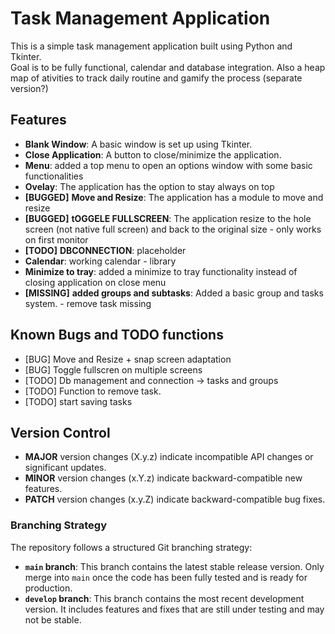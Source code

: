 # Task Management Application

This is a simple task management application built using Python and Tkinter.  
Goal is to be fully functional, calendar and database integration.
Also a heap map of ativities to track daily routine and gamify the process (separate version?)


## Features

- **Blank Window**: A basic window is set up using Tkinter.
- **Close Application**: A button to close/minimize the application.
- **Menu**: added a top menu to open an options window with some basic functionalities
- **Ovelay**: The application has the option to stay always on top
- **[BUGGED]** **Move and Resize**: The application has a module to move and resize 
- **[BUGGED]** **tOGGELE FULLSCREEN**: The application resize to the hole screen (not native full screen) and back to the original size - only works on first monitor
- **[TODO]** **DBCONNECTION**: placeholder
- **Calendar**: working calendar - library
- **Minimize to tray**: added a minimize to tray functionality instead of closing application on close menu
- **[MISSING]** **added groups and subtasks**: Added a basic group and tasks system. - remove task missing


## Known Bugs and TODO functions

- [BUG] Move and Resize + snap screen adaptation
- [BUG] Toggle fullscren on multiple screens
- [TODO] Db management and connection -> tasks and groups
- [TODO] Function to remove task.
- [TODO] start saving tasks

## Version Control

- **MAJOR** version changes (X.y.z) indicate incompatible API changes or significant updates.
- **MINOR** version changes (x.Y.z) indicate backward-compatible new features.
- **PATCH** version changes (x.y.Z) indicate backward-compatible bug fixes.

### Branching Strategy

The repository follows a structured Git branching strategy:

- **`main` branch**: This branch contains the latest stable release version. Only merge into `main` once the code has been fully tested and is ready for production.
- **`develop` branch**: This branch contains the most recent development version. It includes features and fixes that are still under testing and may not be stable.